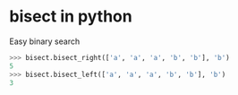 # bisect in python

Easy binary search

```python
>>> bisect.bisect_right(['a', 'a', 'a', 'b', 'b'], 'b')
5
>>> bisect.bisect_left(['a', 'a', 'a', 'b', 'b'], 'b')
3
```